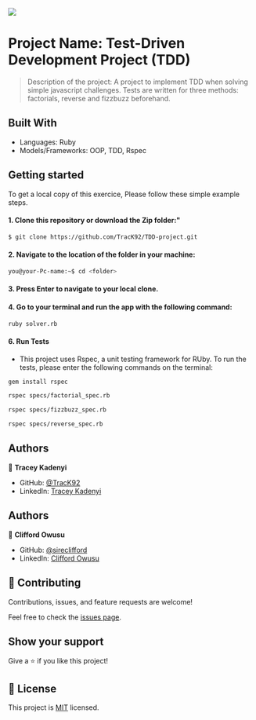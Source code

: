 ![](https://img.shields.io/badge/Microverse-blueviolet)

# Project Name: Test-Driven Development Project (TDD)

> Description of the project: A project to implement TDD when solving simple javascript challenges. Tests are written for three methods: factorials, reverse and fizzbuzz beforehand.

## Built With
- Languages: Ruby
- Models/Frameworks: OOP, TDD, Rspec

## Getting started
To get a local copy of this exercice, Please follow these simple example steps.

#### 1. Clone this repository or download the Zip folder:"

```bash command
$ git clone https://github.com/TracK92/TDD-project.git
```
#### 2. Navigate to the location of the folder in your machine:
```bash command
you@your-Pc-name:~$ cd <folder>
```
#### 3. Press Enter to navigate to your local clone.

#### 4. Go to your terminal and run the app with the following command:
```bash command
ruby solver.rb
```

#### 6. Run Tests
- This project uses Rspec, a unit testing framework for RUby. To run the tests, please enter the following commands on the terminal:

```bash command
gem install rspec
```

```bash command
rspec specs/factorial_spec.rb
```
```bash command
rspec specs/fizzbuzz_spec.rb
```
```bash command
rspec specs/reverse_spec.rb
```

## Authors

👤 **Tracey Kadenyi**

- GitHub: [@TracK92](https://github.com/TracK92)
- LinkedIn: [Tracey Kadenyi](https://www.linkedin.com/in/tracey-kadenyi/)

## Authors

👤 **Clifford Owusu**

- GitHub: [@sireclifford](https://github.com/sireclifford)
- LinkedIn: [Clifford Owusu](https://www.linkedin.com/in/sireclifford/)


## 🤝 Contributing

Contributions, issues, and feature requests are welcome!

Feel free to check the [issues page](../../issues/).

## Show your support

Give a ⭐️ if you like this project!


## 📝 License

This project is [MIT](./MIT.md) licensed.
